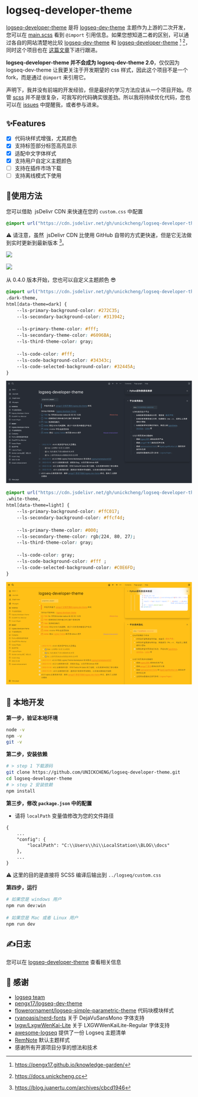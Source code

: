 # logseq-developer-theme

[logseq-developer-theme](https://github.com/UNICKCHENG/logseq-developer-theme)  是将 [logseq-dev-theme](https://github.com/pengx17/logseq-dev-theme) 主题作为上游的二次开发，您可以在 [main.scss](scss/main.scss) 看到 `@import` 引用信息。如果您想知道二者的区别，可以通过各自的网站清楚地比较 [logseq-dev-theme](https://pengx17.github.io/knowledge-garden/)  和 [logseq-developer-theme](https://docs.unickcheng.cc) [^1] [^2]，同时这个项目也在 [这篇文章](https://docs.unickcheng.cc/#/page/logseq-developer-theme)下进行跟进。

**logseq-developer-theme 并不会成为 logseq-dev-theme 2.0**，仅仅因为 logseq-dev-theme 让我更关注于开发期望的 css 样式，因此这个项目不是一个 fork，而是通过 `@import` 来引用它。

声明下，我并没有前端的开发经验，但是最好的学习方法应该从一个项目开始。尽管 [scss](https://sass-lang.com/documentation/syntax) 并不是很复杂，可我写的代码确实很差劲。所以我将持续优化代码，您也可以在 [issues](https://github.com/UNICKCHENG/logseq-developer-theme/issues) 中提醒我，或者参与进来。

## ✨Features

- [X] 代码块样式增强，尤其颜色
- [X] 支持标签部分标签高亮显示
- [X] 适配中文字体样式
- [X] 支持用户自定义主题颜色
- [ ] 支持在插件市场下载
- [ ] 支持离线模式下使用

## 🎉使用方法

您可以借助  jsDelivr CDN 来快速在您的 `custom.css` 中配置

```css
@import url("https://cdn.jsdelivr.net/gh/unickcheng/logseq-developer-theme@release/custom.css");
```
⚠️ 请注意，虽然  jsDelivr CDN 比使用 GitHub 自带的方式更快速，但是它无法做到实时更新到最新版本 [^3]。

![](assets/Pasted%20image%2020221210174733.png)

![](assets/Pasted%20image%2020221210174750.png)

从 0.4.0 版本开始，您也可以自定义主题颜色 😎

```css
@import url("https://cdn.jsdelivr.net/gh/unickcheng/logseq-developer-theme@release/custom.css")
.dark-theme,
html[data-theme=dark] {
    --ls-primary-background-color: #272C35;
    --ls-secondary-background-color: #313942;

    --ls-primary-theme-color: #fff;
    --ls-secondary-theme-color: #6096BA;
    --ls-third-theme-color: gray;

    --ls-code-color: #fff;
    --ls-code-background-color: #34343c;
    --ls-code-selected-background-color: #32445A;
}
```
![](assets/Pasted%20image%2020221212235959.png)

```css
@import url("https://cdn.jsdelivr.net/gh/unickcheng/logseq-developer-theme@release/custom.css")
.white-theme,
html[data-theme=light] {
    --ls-primary-background-color: #ffC017;
    --ls-secondary-background-color: #ffcf4d;
    
    --ls-primary-theme-color: #000;
    --ls-secondary-theme-color: rgb(224, 80, 27);
    --ls-third-theme-color: gray;

    --ls-code-color: gray;
    --ls-code-background-color: #fff ;
    --ls-code-selected-background-color: #C0E6FD;
}
```
![](assets/Pasted%20image%2020221213001146.png)

## 🚀 本地开发

**第一步，验证本地环境**
```bash
node -v
npm -v
git -v
```

**第二步，安装依赖**
```bash
# > step 1 下载源码
git clone https://github.com/UNICKCHENG/logseq-developer-theme.git
cd logseq-developer-theme
# > step 2 安装依赖
npm install
```

**第三步，修改 `package.json` 中的配置**
- 请将 `localPath` 变量值修改为您的文件路径
```
{
	...
    "config": {
        "localPath": "C:\\Users\\hi\\LocalStation\\BLOG\\docs"
    },
	...
}
```
⚠️ 这里的目的是直接将 SCSS 编译后输出到 `../logseq/custom.css`

**第四步，运行**
```bash
# 如果您是 windows 用户
npm run dev:win

# 如果您是 Mac 或者 Linux 用户
npm run dev
```


## ✍️日志

您可以在 [logseq-developer-theme](https://docs.unickcheng.cc/#/page/logseq-developer-theme) 查看相关信息


## 💖 感谢

- [logseq team](https://github.com/logseq/logseq)
- [pengx17/logseq-dev-theme](https://github.com/pengx17/logseq-dev-theme)
- [flowerornament/logseq-simple-parametric-theme](https://github.com/flowerornament/logseq-simple-parametric-theme) 代码块模块样式
- [ryanoasis/nerd-fonts](https://github.com/ryanoasis/nerd-fonts) 关于 DejaVuSansMono 字体支持
- [lxgw/LxgwWenKai-Lite](https://github.com/lxgw/LxgwWenKai-Lite) 关于  LXGWWenKaiLite-Regular 字体支持
- [awesome-logseq](https://github.com/logseq/awesome-logseq) 提供了一份 Logseq 主题清单
- [RemNote](https://github.com/orgs/remnoteio/repositories) 默认主题样式
- 感谢所有开源项目分享的想法和技术


[^1]: https://pengx17.github.io/knowledge-garden/
[^2]: https://docs.unickcheng.cc
[^3]: https://blog.juanertu.com/archives/cbcd1946